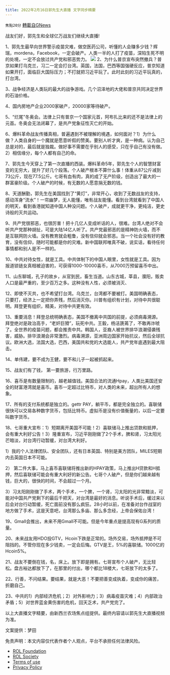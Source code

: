 ```yaml
---
title: 2022年2月16日郭先生大直播 文字同步精要
---
```

`焦點20分` [轉載自GNews](https://gnews.org/zh-hans/2015470/)

战友们好，郭先生和全球亿万战友们继续大直播!

1、郭先生最早向世界警示疫苗灾难，做空医药公司，听懂的人会赚多少钱？辉瑞，mordena，Facebook，一定会破产。人类一半的人打了疫苗，深陷生死不明的处境，一定不会放过共产党和邪恶势力。
![](https://assets.gnews.org/wp-content/uploads/2022/02/1-269.jpg)
2、为什么普京宣布突然撤兵？普京如果打乌克兰，习二一定会打台湾。英国，法国，巴西等国强硬反应，普京知道如果开打，面临巨大国际压力；不打就把习近平玩了。此时此刻的习近平玩真的，打台湾。

3、战争经济是人类玩的最大的战争游戏。几个沼泽地的大佬和普京共同决定世界的石油价格。

4、国内房地产企业2000家破产，20000家等待破产。

5、“烂尾”冬奥会。法律上只有普京一个国家元首，阿布扎比来的还不是法律上的元首。冬奥会无法闭幕了，是共产党象征性灭亡的开始。

6、爆料革命战友传播真相，普遍遇到不被理解的境遇，如何面对？1）为什么做？人类自身的一个魔就是愿意听假的赞美。要别人听才爽，是一种病。认为自己总是对的，最后就是独裁。做好事不需要在乎别人的感受，只在乎自己有没有做。2）相信缘分，每个人都有自己的命。

7、郭先生今天穿上了第一次直播的西装。爆料革命5年，郭先生个人的智慧财富变的无穷大，提升了好几个段落。个人破产根本不算什么事！体重从87公斤减到73公斤，现在77.5公斤。七哥有血有肉，真的成了无产阶级，创造出了最大的一群富豪阶级。个人破产的时候，有无数的人愿意捐无数的钱。

8、天道酬勤，郭先生在美国找到了“黄灯”，非常开心，收到了无数战友的支持，感动浑身“流水”！一帘幽梦，无人能懂，唯有战友能懂。看到台湾就看到了中国人的明天，看到香港就知道中国人种没问题。个人破产，成就更干净，更纯洁，更史诗般的灭共运动。

9、共产党很邪恶，也很厉害！把十几亿人变成听话的人，很难。台湾人绝对不会听共产党那种胡扯，可是大陆14亿人听了。共产党最邪恶的是精神防火墙，而不是互联网防火墙。没有教育就会粗鲁，没有信仰就会邪恶。当一个社会没有好的教育，没有信仰，随时可能都是你的灾难。新中国联邦唯真不破，说实话，看待任何事情都和别人是不一样的。

10、中共对待女性，就是工具。中共体制下的中国人眼里，女性就是工具。因为报道锁链女真相被迫害的，可获得1000-10000喜币，从7000万预留喜币中出。

11、山东聊城，孔子的故乡，从官到民，畜生当道。山东古城，莘县，濮阳，贩卖人口是最严重的，至少百万之多。这种没有人性，必须被消灭、

12、即使不灭共，也不希望打台湾。乌克兰，台湾都不要被打。美国明确表态，只要打，经济上一定把你弄残，然后消灭你。川普有组织有计划，对待中共很聪明。拜登更有组织，精美，对待中共更有效。

13、重要消息！拜登总统明确表态，美国不撤离中共国的前提，必须病毒溯源。拜登绝对是政治高手，“老奸巨猾”，玩死中共。王毅，杨洁篪蔫了，不敢再诈唬了。全世界的疫苗问题，都会推责中共。韩国人，亚裔人被世界排华浪潮侵袭残害，威胁。排华浪潮会非常激烈。病毒溯源，亚洲周边国家开始抗议，然后全球抗议。欧洲大选，法国大选，巴西，美国共和党的大选能人，共产党年底遇到最大阻击。

14、单伟建，要不成为王健，要不和儿子一起被抓起来。

15、战友们有了钱， 第一要旅游，行万里路。

16、喜币是有数量限制的，越老越值钱。美国合法的流通Hpay，人类比美国还安全的财富港湾就是喜币。喜币一定超过比特币，对人类的未来，超出所有人的想象。

17、所有的支付系统都是独立的。gettr PAY，躺平币，都是完全独立的。喜联储很快可以交易各种数字货币，包括比特币。虚拟币是没有价值衡量的，以后一定要叫数字货币。

18、七哥重大宣布：1）短期离开美国不可能！2）喜联储马上推出贷款和抵押，会有重大利好公告！3）隆重宣布，习近平刚刚做了2个手术，脾和肾，习太阳光芒暗淡，对台湾行动暂缓，对台湾大利好。

1）我的个人法律团队、安全团队，还有日本英国、特别是美方团队，MILES短期内去英国日本不可能。

2） 第二件大事，马上喜币喜联储将推出新的HPAY政策，马上推出H贷款和H抵押，然后喜联储可能会有重大利好的新公告。七哥个人破产，但是你们越来越有钱，巨大的，很快的时间，不会超过一个月。

3）习太阳刚刚做了手术，两个手术，一个脾，一个肾，习太阳的光非常黯淡，可能对中国共产党剩下的最后千把天，对台湾是最好的消息。听说手术后，缓过来以后会对台行动暂缓，死亡面前没有那么疯狂。28小时以前，在准备对台作战室的地方做了手术，这是天意吧，台湾那么多庙、那么多念经，上帝会保佑台湾！

19、Gmall会推出，未来不用Gmall不可能。但是今年重点是提高现有G系列的质量。

20、未来战友用HDO投GTV，Hcoin下跌是正常的。场外交易，场外抵押是不可阻挡的。不管你现在多少钱卖，一定会后悔。GTV是王，5%的喜联储。1000亿的Hcoin5%。

21、战友不要倒在钱，名，床上。放下即是拥有。七哥宣布个人破产，无比轻松。盘古裕达都放下了，在那里的付出，哪个都比18楼大，七哥放下的太多了。

22、行善，不问结果。要结果，就是大恶！不要把善变成执着，变成你的痛苦，折磨自己。

23、中共的1）内部经济危机；2）对外影响力；3）病毒疫苗灾难；4）内部政治矛盾；5）对世界蓝金黄伤害的危机，回天乏术，共产党完了。

以上大直播文字精要，由新西兰农场焦点组提供。最终内容请以郭先生大直播视频为准。

文案提供：梦田



 

免责声明：本文内容仅代表作者个人观点，平台不承担任何法律风险。

- [ROL Foundation](https://rolfoundation.org/)
- [ROL Society](https://rolsociety.org/)
- [Terms of use](https://gnews.org/terms-of-use-3/)
- [Privacy Policy](https://gnews.org/privacy-policy/)
